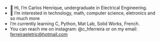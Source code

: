 - 👋 Hi, I’m Carlos Henrique, undergraduate in Electrical Engineering.
- 👀 I’m interested in technology, math, computer science, eletronics and so much more
-  I’m currently learning C, Python, Mat Lab, Solid Works, French.
-  You can reach me on instagram: @c_hferreira or on my email: ferreiraeletric@hotmail.com

